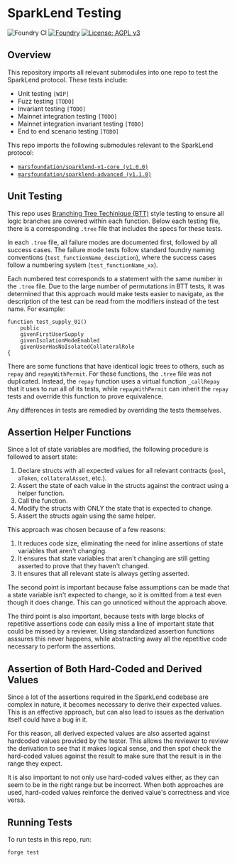 # SparkLend Testing

![Foundry CI](https://github.com/marsfoundation/sparklend-testing/actions/workflows/ci.yml/badge.svg)
[![Foundry][foundry-badge]][foundry]
[![License: AGPL v3](https://img.shields.io/badge/License-AGPL%20v3-blue.svg)](https://github.com/marsfoundation/sparklend-testing/blob/master/LICENSE)

[foundry]: https://getfoundry.sh/
[foundry-badge]: https://img.shields.io/badge/Built%20with-Foundry-FFDB1C.svg

## Overview

This repository imports all relevant submodules into one repo to test the SparkLend protocol. These tests include:
- Unit testing `[WIP]`
- Fuzz testing `[TODO]`
- Invariant testing `[TODO]`
- Mainnet integration testing `[TODO]`
- Mainnet integration invariant testing `[TODO]`
- End to end scenario testing `[TODO]`

This repo imports the following submodules relevant to the SparkLend protocol:
- [`marsfoundation/sparklend-v1-core (v1.0.0)`](https://github.com/marsfoundation/sparklend-v1-core/tree/master)
- [`marsfoundation/sparklend-advanced (v1.1.0)`](https://github.com/marsfoundation/sparklend-advanced/tree/master)

## Unit Testing
This repo uses [Branching Tree Techinique (BTT)](https://github.com/PaulRBerg/btt-examples?tab=readme-ov-file) style testing to ensure all logic branches are covered within each function. Below each testing file, there is a corresponding `.tree` file that includes the specs for these tests. 

In each `.tree` file, all failure modes are documented first, followed by all success cases.  The failure mode tests follow standard foundry naming conventions (`test_functionName_desciption`), where the success cases follow a numbering system (`test_functionName_xx`). 

Each numbered test corresponds to a statement with the same number in the `.tree` file. Due to the large number of permutations in BTT tests, it was determined that this approach would make tests easier to navigate, as the description of the test can be read from the modifiers instead of the test name. For example:

```solidity
function test_supply_01()
    public
    givenFirstUserSupply
    givenIsolationModeEnabled
    givenUserHasNoIsolatedCollateralRole
{
```

There are some functions that have identical logic trees to others, such as `repay` and `repayWithPermit`. For these functions, the `.tree` file was not duplicated. Instead, the `repay` function uses a virtual function `_callRepay` that it uses to run all of its tests, while `repayWithPermit` can inherit the `repay` tests and override this function to prove equivalence. 

Any differences in tests are remedied by overriding the tests themselves.

## Assertion Helper Functions

Since a lot of state variables are modified, the following procedure is followed to assert state:
1. Declare structs with all expected values for all relevant contracts (`pool`, `aToken`, `collateralAsset`, etc.).
2. Assert the state of each value in the structs against the contract using a helper function.
3. Call the function.
4. Modify the structs with ONLY the state that is expected to change.
5. Assert the structs again using the same helper.

This approach was chosen because of a few reasons:
1. It reduces code size, eliminating the need for inline assertions of state variables that aren't changing.
2. It ensures that state variables that aren't changing are still getting asserted to prove that they haven't changed.
3. It ensures that all relevant state is always getting asserted.

The second point is important because false assumptions can be made that a state variable isn't expected to change, so it is omitted from a test even though it does change. This can go unnoticed without the approach above.

The third point is also important, because tests with large blocks of repetitive assertions code can easily miss a line of important state that could be missed by a reviewer. Using standardized assertion functions asssures this never happens, while abstracting away all the repetitive code necessary to perform the assertions.

## Assertion of Both Hard-Coded and Derived Values

Since a lot of the assertions required in the SparkLend codebase are complex in nature, it becomes necessary to derive their expected values. This is an effective approach, but can also lead to issues as the derivation itself could have a bug in it. 

For this reason, all derived expected values are also asserted against hardcoded values provided by the tester. This allows the reviewer to review the derivation to see that it makes logical sense, and then spot check the hard-coded values against the result to make sure that the result is in the range they expect. 

It is also important to not only use hard-coded values either, as they can seem to be in the right range but be incorrect. When both approaches are used, hard-coded values reinforce the derived value's correctness and vice versa.

## Running Tests

To run tests in this repo, run:

```bash
forge test
```
